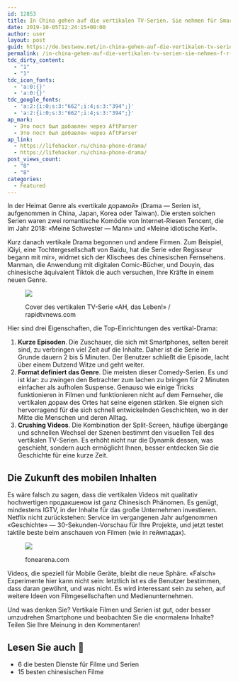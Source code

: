 ```yaml
---
id: 12853
title: In China gehen auf die vertikalen TV-Serien. Sie nehmen für Smartphones
date: 2019-10-05T12:24:15+00:00
author: user
layout: post
guid: https://de.bestwow.net/in-china-gehen-auf-die-vertikalen-tv-serien-sie-nehmen-f-r-smartphones/
permalink: /in-china-gehen-auf-die-vertikalen-tv-serien-sie-nehmen-f-r-smartphones/
tdc_dirty_content:
  - "1"
  - "1"
tdc_icon_fonts:
  - 'a:0:{}'
  - 'a:0:{}'
tdc_google_fonts:
  - 'a:2:{i:0;s:3:"662";i:4;s:3:"394";}'
  - 'a:2:{i:0;s:3:"662";i:4;s:3:"394";}'
ap_mark:
  - Это пост был добавлен через AftParser
  - Это пост был добавлен через AftParser
ap_link:
  - https://lifehacker.ru/china-phone-drama/
  - https://lifehacker.ru/china-phone-drama/
post_views_count:
  - "8"
  - "8"
categories:
  - Featured
---
```

In der Heimat Genre als «vertikale дорамой» (Drama — Serien ist, aufgenommen in China, Japan, Korea oder Taiwan). Die ersten solchen Serien waren zwei romantische Komödie von Internet-Riesen Tencent, die im Jahr 2018: «Meine Schwester — Mann» und «Meine idiotische Kerl».

Kurz danach vertikale Drama begonnen und andere Firmen. Zum Beispiel, iQiyi, eine Tochtergesellschaft von Baidu, hat die Serie «der Regisseur begann mit mir», widmet sich der Klischees des chinesischen Fernsehens. Manman, die Anwendung mit digitalen Comic-Bücher, und Douyin, das chinesische äquivalent Tiktok die auch versuchen, Ihre Kräfte in einem neuen Genre.<figure>

![](https://de.bestwow.net/wp-content/uploads/2019/10/v-kitae-perehodyat-na-vertikal-nye-serialy-ih-snimayut-dlya-smartfonov-1.jpg) <figcaption>Cover des vertikalen TV-Serie «AH, das Leben!» / rapidtvnews.com</figcaption></figure> 

Hier sind drei Eigenschaften, die Top-Einrichtungen des vertikal-Drama:

  1. **Kurze Episoden**. Die Zuschauer, die sich mit Smartphones, selten bereit sind, zu verbringen viel Zeit auf die Inhalte. Daher ist die Serie im Grunde dauern 2 bis 5 Minuten. Der Benutzer schließt die Episode, lacht über einem Dutzend Witze und geht weiter.
  2. **Format definiert das Genre**. Die meisten dieser Comedy-Serien. Es und ist klar: zu zwingen den Betrachter zum lachen zu bringen für 2 Minuten einfacher als aufholen Suspense. Genauso wie einige Tricks funktionieren in Filmen und funktionieren nicht auf dem Fernseher, die vertikalen дорам des Ortes hat seine eigenen stärken. Sie eignen sich hervorragend für die sich schnell entwickelnden Geschichten, wo in der Mitte die Menschen und deren Alltag.
  3. **Crushing Videos**. Die Kombination der Split-Screen, häufige übergänge und schnellen Wechsel der Szenen bestimmt den visuellen Teil des vertikalen TV-Serien. Es erhöht nicht nur die Dynamik dessen, was geschieht, sondern auch ermöglicht Ihnen, besser entdecken Sie die Geschichte für eine kurze Zeit.

## Die Zukunft des mobilen Inhalten

Es wäre falsch zu sagen, dass die vertikalen Videos mit qualitativ hochwertigen продакшеном ist ganz Chinesisch Phänomen. Es genügt, mindestens IGTV, in der Inhalte für das große Unternehmen investieren. Netflix nicht zurückstehen: Service im vergangenen Jahr aufgenommen «Geschichte» — 30-Sekunden-Vorschau für Ihre Projekte, und jetzt testet taktile beste beim anschauen von Filmen (wie in геймпадах).<figure>

![](https://de.bestwow.net/wp-content/uploads/2019/10/v-kitae-perehodyat-na-vertikal-nye-serialy-ih-snimayut-dlya-smartfonov-2.jpg) <figcaption>fonearena.com</figcaption></figure> 

Videos, die speziell für Mobile Geräte, bleibt die neue Sphäre. «Falsch» Experimente hier kann nicht sein: letztlich ist es die Benutzer bestimmen, dass daran gewöhnt, und was nicht. Es wird interessant sein zu sehen, auf weitere Ideen von Filmgesellschaften und Medienunternehmen.

Und was denken Sie? Vertikale Filmen und Serien ist gut, oder besser umzudrehen Smartphone und beobachten Sie die «normalen» Inhalte? Teilen Sie Ihre Meinung in den Kommentaren!

<div>
  <h2 class="read-also__title">
    <span>Lesen Sie auch</span> <span>🧐 </span>
  </h2>
  
  <ul class="read-also__list">
    <li>
      6 die besten Dienste für Filme und Serien
    </li>
    <li>
      15 besten chinesischen Filme
    </li>
  </ul>
</div>